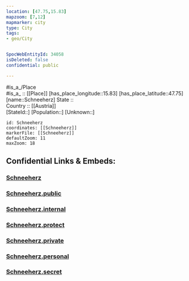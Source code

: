 ```yaml
---
location: [47.75,15.83] 
mapzoom: [7,12] 
mapmarker: city 
type: City
tags:
- geo/City


SpocWebEntityId: 34058
isDeleted: false
confidential: public

---
```

#is_a_/Place  
#is_a_ :: [[Place]] 
[has_place_longitude::15.83] 
[has_place_latitude::47.75] 
[name::Schneeherz] 
State ::  
Country :: [[Austria]]  
[StateId::] 
[Population::] 
[Unknown::] 


```leaflet
id: Schneeherz
coordinates: [[Schneeherz]] 
markerFile: [[Schneeherz]] 
defaultZoom: 11 
maxZoom: 18
```


## Confidential Links & Embeds: 

### [Schneeherz](/_Standards/Earth/Continent/Europe/Europe~Central/Austria/Austrias_States/Niederösterreich/City/Schneeherz.md) 

### [Schneeherz.public](/_public/Earth/Continent/Europe/Europe~Central/Austria/Austrias_States/Niederösterreich/City/Schneeherz.public.md) 

### [Schneeherz.internal](/_internal/Earth/Continent/Europe/Europe~Central/Austria/Austrias_States/Niederösterreich/City/Schneeherz.internal.md) 

### [Schneeherz.protect](/_protect/Earth/Continent/Europe/Europe~Central/Austria/Austrias_States/Niederösterreich/City/Schneeherz.protect.md) 

### [Schneeherz.private](/_private/Earth/Continent/Europe/Europe~Central/Austria/Austrias_States/Niederösterreich/City/Schneeherz.private.md) 

### [Schneeherz.personal](/_personal/Earth/Continent/Europe/Europe~Central/Austria/Austrias_States/Niederösterreich/City/Schneeherz.personal.md) 

### [Schneeherz.secret](/_secret/Earth/Continent/Europe/Europe~Central/Austria/Austrias_States/Niederösterreich/City/Schneeherz.secret.md)


